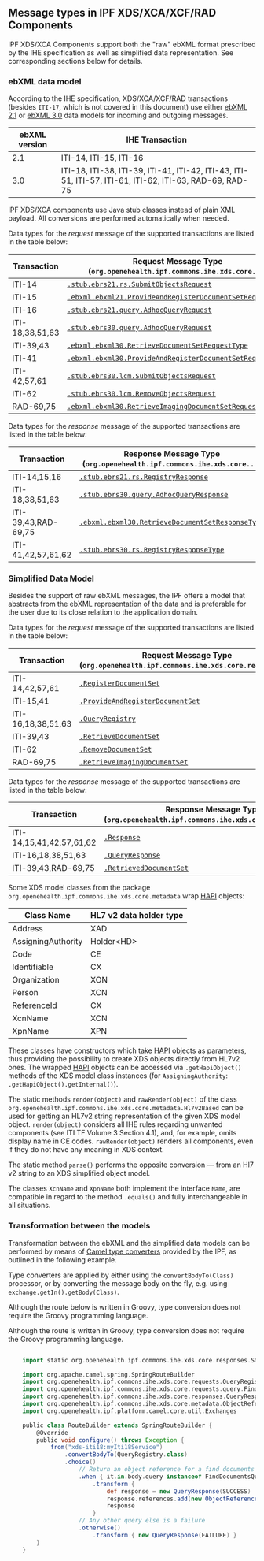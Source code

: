## Message types in IPF XDS/XCA/XCF/RAD Components

IPF XDS/XCA Components support both the "raw" ebXML format prescribed by the IHE specification as well as simplified data representation.
See corresponding sections below for details.

### ebXML data model

According to the IHE specification, XDS/XCA/XCF/RAD transactions (besides `ITI-17`, which is not covered in this document)
use either [ebXML 2.1](http://www.oasis-open.org/committees/regrep/documents/2.1/) or
[ebXML 3.0](http://www.oasis-open.org/committees/regrep/documents/3.0/) data models for incoming and outgoing messages.

| ebXML version | IHE Transaction
|---------------|-----------------------------------------------------
| 2.1           | ITI-14, ITI-15, ITI-16
| 3.0           | ITI-18, ITI-38, ITI-39, ITI-41, ITI-42, ITI-43, ITI-51, ITI-57, ITI-61, ITI-62, ITI-63, RAD-69, RAD-75

IPF XDS/XCA components use Java stub classes instead of plain XML payload. All conversions are performed automatically when needed.


Data types for the *request* message of the supported transactions are listed in the table below:

| Transaction      | Request Message Type (`org.openehealth.ipf.commons.ihe.xds.core...`)
|------------------|--------------------------------------------------------------------------------------------------
| ITI-14 	       | [`.stub.ebrs21.rs.SubmitObjectsRequest`](../apidocs/org/openehealth/ipf/commons/ihe/xds/core/stub/ebrs21/rs/SubmitObjectsRequest.html)
| ITI-15 	       | [`.ebxml.ebxml21.ProvideAndRegisterDocumentSetRequestType`](../apidocs/org/openehealth/ipf/commons/ihe/xds/core/ebxml/ebxml21/ProvideAndRegisterDocumentSetRequestType.html)
| ITI-16 	       | [`.stub.ebrs21.query.AdhocQueryRequest`](../apidocs/org/openehealth/ipf/commons/ihe/xds/core/stub/ebrs21/query/AdhocQueryRequest.html)
| ITI-18,38,51,63  | [`.stub.ebrs30.query.AdhocQueryRequest`](../apidocs/org/openehealth/ipf/commons/ihe/xds/core/stub/ebrs30/query/AdhocQueryRequest.html)
| ITI-39,43 	   | [`.ebxml.ebxml30.RetrieveDocumentSetRequestType`](../apidocs/org/openehealth/ipf/commons/ihe/xds/core/ebxml/ebxml30/RetrieveDocumentSetRequestType.html)
| ITI-41 	       | [`.ebxml.ebxml30.ProvideAndRegisterDocumentSetRequestType`](../apidocs/org/openehealth/ipf/commons/ihe/xds/core/ebxml/ebxml30/ProvideAndRegisterDocumentSetRequestType.html)
| ITI-42,57,61 	   | [`.stub.ebrs30.lcm.SubmitObjectsRequest`](../apidocs/org/openehealth/ipf/commons/ihe/xds/core/stub/ebrs30/lcm/SubmitObjectsRequest.html)
| ITI-62 	       | [`.stub.ebrs30.lcm.RemoveObjectsRequest`](../apidocs/org/openehealth/ipf/commons/ihe/xds/core/stub/ebrs30/lcm/RemoveObjectsRequest.html)
| RAD-69,75 	   | [`.ebxml.ebxml30.RetrieveImagingDocumentSetRequestType`](../apidocs/org/openehealth/ipf/commons/ihe/xds/core/ebxml/ebxml30/RetrieveImagingDocumentSetRequestType.html)


Data types for the *response* message of the supported transactions are listed in the table below:

| Transaction         | Response Message Type (`org.openehealth.ipf.commons.ihe.xds.core...`)
|---------------------|--------------------------------------------------------------------------------------------------
| ITI-14,15,16        | [`.stub.ebrs21.rs.RegistryResponse`](../apidocs/org/openehealth/ipf/commons/ihe/xds/core/stub/ebrs21/rs/RegistryResponse.html)
| ITI-18,38,51,63     | [`.stub.ebrs30.query.AdhocQueryResponse`](../apidocs/org/openehealth/ipf/commons/ihe/xds/core/stub/ebrs30/query/AdhocQueryResponse.html)
| ITI-39,43,RAD-69,75 | [`.ebxml.ebxml30.RetrieveDocumentSetResponseType`](../apidocs/org/openehealth/ipf/commons/ihe/xds/core/ebxml/ebxml30/RetrieveDocumentSetResponseType.html)
| ITI-41,42,57,61,62  | [`.stub.ebrs30.rs.RegistryResponseType`](../apidocs/org/openehealth/ipf/commons/ihe/xds/core/stub/ebrs30/rs/RegistryResponseType.html)


### Simplified Data Model

Besides the support of raw ebXML messages, the IPF offers a model that abstracts from the ebXML representation of the data
and is preferable for the user due to its close relation to the application domain.

Data types for the *request* message of the supported transactions are listed in the table below:

| Transaction        | Request Message Type (`org.openehealth.ipf.commons.ihe.xds.core.requests...`)
|--------------------|--------------------------------------------------------------------------------------------------
| ITI-14,42,57,61    | [`.RegisterDocumentSet`](../apidocs/org/openehealth/ipf/commons/ihe/xds/core/requests/RegisterDocumentSet.html)
| ITI-15,41          | [`.ProvideAndRegisterDocumentSet`](../apidocs/org/openehealth/ipf/commons/ihe/xds/core/requests/ProvideAndRegisterDocumentSet.html)
| ITI-16,18,38,51,63 | [`.QueryRegistry`](../apidocs/org/openehealth/ipf/commons/ihe/xds/core/requests/QueryRegistry.html)
| ITI-39,43 	     | [`.RetrieveDocumentSet`](../apidocs/org/openehealth/ipf/commons/ihe/xds/core/requests/RetrieveDocumentSet.html)
| ITI-62 	         | [`.RemoveDocumentSet`](../apidocs/org/openehealth/ipf/commons/ihe/xds/core/requests/RemoveDocumentSet.html)
| RAD-69,75 	     | [`.RetrieveImagingDocumentSet`](../apidocs/org/openehealth/ipf/commons/ihe/xds/core/requests/RetrieveImagingDocumentSet.html)

Data types for the *response* message of the supported transactions are listed in the table below:

| Transaction              | Response Message Type (`org.openehealth.ipf.commons.ihe.xds.core.responses...`)
|--------------------------|--------------------------------------------------------------------------------------------------
| ITI-14,15,41,42,57,61,62 | [`.Response`](../apidocs/org/openehealth/ipf/commons/ihe/xds/core/responses/Response.html)
| ITI-16,18,38,51,63       | [`.QueryResponse`](../apidocs/org/openehealth/ipf/commons/ihe/xds/core/responses/QueryResponse.html)
| ITI-39,43,RAD-69,75      | [`.RetrievedDocumentSet`](../staging/apidocs/org/openehealth/ipf/commons/ihe/xds/core/responses/RetrievedDocumentSet.html)

Some XDS model classes from the package `org.openehealth.ipf.commons.ihe.xds.core.metadata` wrap [HAPI] objects:

| Class Name         | HL7 v2 data holder type
|--------------------|------------------------------
| Address            | XAD
| AssigningAuthority | Holder&lt;HD&gt;
| Code               | CE
| Identifiable       | CX
| Organization       | XON
| Person             | XCN
| ReferenceId        | CX
| XcnName            | XCN
| XpnName            | XPN

These classes have constructors which take [HAPI] objects as parameters, thus providing the possibility to create XDS objects
directly from HL7v2 ones. The wrapped [HAPI] objects can be accessed via `.getHapiObject()` methods of the XDS model class instances
(for `AssigningAuthority`: `.getHapiObject().getInternal()`).

The static methods `render(object)` and `rawRender(object)` of the class `org.openehealth.ipf.commons.ihe.xds.core.metadata.Hl7v2Based`
can be used for getting an HL7v2 string representation of the given XDS model object.
`render(object)` considers all IHE rules regarding unwanted components (see ITI TF Volume 3 Section 4.1), and, for example,
omits display name in CE codes. `rawRender(object)` renders all components, even if they do not have any meaning in XDS context.

The static method `parse()` performs the opposite conversion — from an Hl7 v2 string to an XDS simplified object model.

The classes `XcnName` and `XpnName` both implement the interface `Name`, are compatible in regard to the method `.equals()`
and fully interchangeable in all situations.


### Transformation between the models

Transformation between the ebXML and the simplified data models can be performed by means of
[Camel type converters](https://camel.apache.org/type-converter.html) provided by the IPF, as outlined in the following example.

Type converters are applied by either using the `convertBodyTo(Class)` processor, or by converting the message body on the fly,
e.g. using `exchange.getIn().getBody(Class)`.

Although the route below is written in Groovy, type conversion does not require the Groovy programming language.

Although the route is written in Groovy, type conversion does not require the Groovy programming language.

```groovy

    import static org.openehealth.ipf.commons.ihe.xds.core.responses.Status.*

    import org.apache.camel.spring.SpringRouteBuilder
    import org.openehealth.ipf.commons.ihe.xds.core.requests.QueryRegistry
    import org.openehealth.ipf.commons.ihe.xds.core.requests.query.FindDocumentsQuery
    import org.openehealth.ipf.commons.ihe.xds.core.responses.QueryResponse
    import org.openehealth.ipf.commons.ihe.xds.core.metadata.ObjectReference
    import org.openehealth.ipf.platform.camel.core.util.Exchanges

    public class RouteBuilder extends SpringRouteBuilder {
        @Override
        public void configure() throws Exception {
            from("xds-iti18:myIti18Service")
                .convertBodyTo(QueryRegistry.class)
                .choice()
                    // Return an object reference for a find documents query
                    .when { it.in.body.query instanceof FindDocumentsQuery }
                        .transform {
                            def response = new QueryResponse(SUCCESS)
                            response.references.add(new ObjectReference('document01'))
                            response
                        }
                    // Any other query else is a failure
                    .otherwise()
                        .transform { new QueryResponse(FAILURE) }
        }
    }

```

[HAPI]: https://hapifhir.github.io/hapi-hl7v2